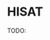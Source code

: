 # HISAT

TODO:

<!-- REFERENCES -->

[^kim2019graph]: Kim, D., Paggi, J. M., Park, C., Bennett, C., & Salzberg, S. L. (2019). Graph-based genome alignment and genotyping with HISAT2 and HISAT-genotype. Nature biotechnology, 37(8), 907-915. doi: [10.1038/s41587-019-0201-4](https://doi.org/10.1038/s41587-019-0201-4)
[^kim2015hisat]: Kim, D., Langmead, B., & Salzberg, S. L. (2015). HISAT: a fast spliced aligner with low memory requirements. Nature methods, 12(4), 357-360. doi: [10.1038/nmeth.3317](https://doi.org/10.1038/nmeth.3317)
